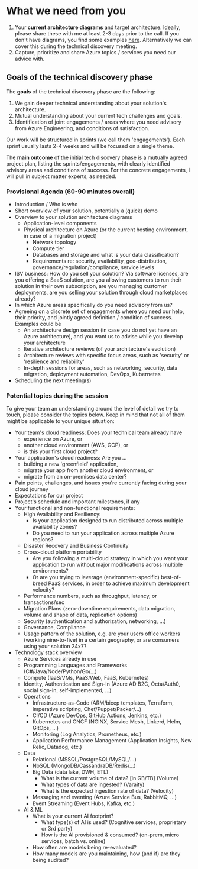 
# What we need from you

1. Your **current architecture diagrams** and target architecture. Ideally, please share these with me at least 2-3 days prior to the call. If you don't have diagrams, you find some examples [here](architecture-samples/other-samples.md). Alternatively we can cover this during the technical discovery meeting.
2. Capture, prioritize and share Azure topics / services you need our advice with.

## Goals of the technical discovery phase

The **goals** of the technical discovery phase are the following:

1. We gain deeper technical understanding about your solution's architecture.
2. Mutual understanding about your current tech challenges and goals.
3. Identification of joint engagements / areas where you need advisory from Azure Engineering, and conditions of satisfaction.  

Our work will be structured in sprints (we call them 'engagements'). Each sprint usually lasts 2-4 weeks and will be focused on a single theme.  

The **main outcome** of the initial tech discovery phase is a mutually agreed project plan, listing the sprints/engagements, with clearly identified advisory areas and conditions of success. For the concrete engagements, I will pull in subject matter experts, as needed.

### Provisional Agenda (60-90 minutes overall)

- Introduction / Who is who
- Short overview of your solution, potentially a (quick) demo
- Overview to your solution architecture diagrams
  - Application-level components
  - Physical architecture on Azure (or the current hosting environment, in case of a migration project)
    - Network topology
    - Compute tier
    - Databases and storage and what is your data classification?
    - Requirements re: security, availability, geo-distribution, governance/regulation/compliance, service levels
- ISV business: How do you sell your solution? Via software licenses, are you offering a SaaS solution, are you allowing customers to run their solution in their own subscription, are you managing customer deployments, are you selling your solution through cloud marketplaces already?  
- In which Azure areas specifically do you need advisory from us?
- Agreeing on a discrete set of engagements where you need our help, their priority, and jointly agreed definition / condition of success. Examples could be
  - An architecture design session (in case you do not yet have an Azure architecture), and you want us to advise while you develop your architecture
  - Iterative architecture reviews (of your architecture's evolution)
  - Architecture reviews with specific focus areas, such as 'security' or 'resilience and reliability'
  - In-depth sessions for areas, such as networking, security, data migration, deployment automation, DevOps, Kubernetes
- Scheduling the next meeting(s)

### Potential topics during the session

To give your team an understanding around the level of detail we try to touch, please consider the topics below. Keep in mind that not all of them might be applicable to your unique situation:

- Your team's cloud readiness: Does your technical team already have
  - experience on Azure, or
  - another cloud environment (AWS, GCP), or
  - is this your first cloud project?
- Your application's cloud readiness: Are you ...
  - building a new 'greenfield' application,
  - migrate your app from another cloud environment, or
  - migrate from an on-premises data center?
- Pain points, challenges, and issues you're currently facing during your cloud journey
- Expectations for our project
- Project's schedule and important milestones, if any
- Your functional and non-functional requirements:
  - High Availability and Resiliency:
    - Is your application designed to run distributed across multiple availability zones?
    - Do you need to run your application across multiple Azure regions?
  - Disaster Recovery and Business Continuity
  - Cross-cloud platform portability
    - Are you following a multi-cloud strategy in which you want your application to run without major modifications across multiple environments?
    - Or are you trying to leverage (environment-specific) best-of-breed PaaS services, in order to achieve maximum development velocity?
  - Performance numbers, such as throughput, latency, or transactions/sec
  - Migration Plans (zero-downtime requirements, data migration, volume and shape of data, replication options)
  - Security (authentication and authorization, networking, ...)
  - Governance, Compliance
  - Usage pattern of the solution, e.g. are your users office workers (working nine-to-five) in a certain geography, or are consumers using your solution 24x7?
- Technology stack overview
  - Azure Services already in use
  - Programming Languages and Frameworks (C#/Java/Node/Python/Go/...)
  - Compute (IaaS/VMs, PaaS/Web, FaaS, Kubernetes)
  - Identity, Authentication and Sign-In (Azure AD B2C, Octa/Auth0, social sign-in, self-implemented, ...)
  - Operations
    - Infrastructure-as-Code (ARM/bicep templates, Terraform, imperative scripting, Chef/Puppet/Packer/...)
    - CI/CD (Azure DevOps, GitHub Actions, Jenkins, etc.)
    - Kubernetes and CNCF (NGINX, Service Mesh, Linkerd, Helm, GitOps, ...)
    - Monitoring (Log Analytics, Prometheus, etc.)
    - Application Performance Management (Application Insights, New Relic, Datadog, etc.)
  - Data
    - Relational (MSSQL/PostgreSQL/MySQL/...)
    - NoSQL (MongoDB/CassandraDB/Redis/...)
    - Big Data (data lake, DWH, ETL)
      - What is the current volume of data? [in GB/TB] (Volume)
      - What types of data are ingested? (Varaity)
      - What is the expected ingestion rate of data? (Velocity)
    - Messaging and eventing (Azure Service Bus, RabbitMQ, ...)
    - Event Streaming (Event Hubs, Kafka, etc.)
  - AI & ML
    - What is your current AI footprint?
      - What type(s) of AI is used? (Cognitive services, proprietary or 3rd party)
      - How is the AI provisioned & consumed? (on-prem, micro services, batch vs. online)
    - How often are models being re-evaluated?
    - How many models are you maintaining, how (and if) are they being audited?
